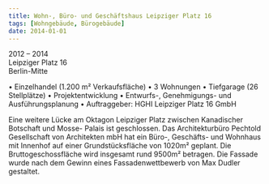 ```yaml
---
title: Wohn-, Büro- und Geschäftshaus Leipziger Platz 16
tags: [Wohngebäude, Bürogebäude]
date: 2014-01-01
---
```

2012 – 2014<br/>
Leipziger Platz 16<br/>
Berlin-Mitte

• Einzelhandel (1.200 m² Verkaufsfläche)
• 3 Wohnungen
• Tiefgarage (26 Stellplätze)
• Projektentwicklung
• Entwurfs-, Genehmigungs- und Ausführungsplanung
• Auftraggeber: HGHI Leipziger Platz 16 GmbH
 
Eine weitere Lücke am Oktagon Leipziger Platz zwischen Kanadischer Botschaft und Mosse- Palais ist geschlossen.
Das Architekturbüro Pechtold Gesellschaft von Architekten mbH hat ein Büro-, Geschäfts- und Wohnhaus mit Innenhof auf einer Grundstücksfläche von 1020m² geplant.
Die Bruttogeschossfläche wird insgesamt rund 9500m² betragen.
Die Fassade wurde nach dem Gewinn eines Fassadenwettbewerb von Max Dudler gestaltet.
